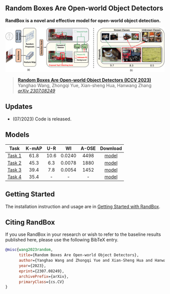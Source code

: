 ## Random Boxes Are Open-world Object Detectors

**RandBox is a novel and effective model for open-world object detection.**

![](teaser.png)


> [**Random Boxes Are Open-world Object Detectors (ICCV 2023)**](https://arxiv.org/abs/2307.08249)               
> Yanghao Wang, Zhongqi Yue, Xian-sheng Hua, Hanwang Zhang                 
> *[arXiv 2307.08249](https://arxiv.org/pdf/2307.08249.pdf)* 

## Updates
- (07/2023) Code is released.

## Models
Task | K-mAP | U-R | WI | A-OSE | Download
--- |:---:|:---:|:---:|:---:|:---:
[Task 1](configs/t1.yaml) | 61.8 | 10.6 | 0.0240 | 4498 |[model](https://drive.google.com/file/d/1HjvHm7YQ9VMUbU5mDIGmXg8BWtDqmGGn/view)
[Task 2](configs/t2_ft.yaml) | 45.3 | 6.3 | 0.0078 | 1880 |[model](https://drive.google.com/file/d/1eAidoPpZh3Agm4hgBY9RP4zeZefnJmqJ/view)
[Task 3](configs/t3_ft.yaml) | 39.4 | 7.8 | 0.0054 | 1452 |[model](https://drive.google.com/file/d/1LW8_5DZbjURdWejWdMdT1mdK-5NU9Z4p/view)
[Task 4](configs/t4_ft.yaml) | 35.4 | - | - | - |[model](https://drive.google.com/file/d/1ljZA2DZCxPt5FDkqdpMUqTW04X23CSwb/view)


## Getting Started

The installation instruction and usage are in [Getting Started with RandBox](GETTING_STARTED.md).



## Citing RandBox

If you use RandBox in your research or wish to refer to the baseline results published here, please use the following BibTeX entry.

```BibTeX
@misc{wang2023random,
      title={Random Boxes Are Open-world Object Detectors}, 
      author={Yanghao Wang and Zhongqi Yue and Xian-Sheng Hua and Hanwang Zhang},
      year={2023},
      eprint={2307.08249},
      archivePrefix={arXiv},
      primaryClass={cs.CV}
}
```
